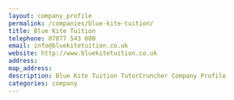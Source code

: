 ```yaml
---
layout: company_profile
permalink: /companies/blue-kite-tuition/
title: Blue Kite Tuition
telephone: 07877 543 080
email: info@bluekitetuition.co.uk
website: http://www.bluekitetuition.co.uk
address: 
map_address: 
description: Blue Kite Tuition TutorCruncher Company Profile
categories: company
---
```


